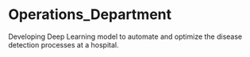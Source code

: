 # Operations_Department
Developing Deep Learning model to automate and optimize the disease detection processes at a hospital.
